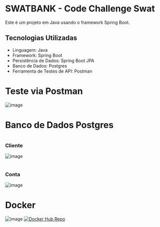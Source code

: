 
# <h1>SWATBANK - Code Challenge Swat </h1>

Este é um projeto em Java usando o framework Spring Boot.

## Tecnologias Utilizadas

- Linguagem: Java
- Framework: Spring Boot
- Persistência de Dados: Spring Boot JPA
- Banco de Dados: Postgres
- Ferramenta de Testes de API: Postman

# Teste via Postman 
![image](https://github.com/maaicondgl/code-challenge-swat/assets/87240984/c62f14fd-faed-491f-afcc-6edffe59fea2)


# Banco de Dados Postgres

 # <h3>Cliente</h3>
![image](https://github.com/maaicondgl/code-challenge-swat/assets/87240984/65139eb8-82ad-4e1a-b8ae-055b06c5e1ff)
  <br>
 # <h3>Conta</h3>
![image](https://github.com/maaicondgl/code-challenge-swat/assets/87240984/8d6b8716-6a61-4395-8c1f-58850e0c9086)

# Docker 
![image](https://github.com/maaicondgl/code-challenge-swat/assets/87240984/2b327289-d76f-4b62-8053-9d3635c79994)
[![Docker Hub Repo](https://img.shields.io/docker/pulls/maaicondgl/code-challenge-swat.svg)](https://hub.docker.com/repository/docker/maaicondgl/code-challenge-swat)

